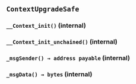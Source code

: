 ## `ContextUpgradeSafe`

### `__Context_init()` (internal)

### `__Context_init_unchained()` (internal)

### `_msgSender() → address payable` (internal)

### `_msgData() → bytes` (internal)
